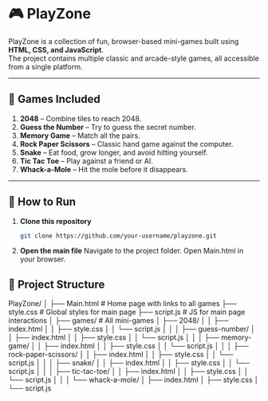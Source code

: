 # 🎮 PlayZone

PlayZone is a collection of fun, browser-based mini-games built using **HTML, CSS, and JavaScript**.  
The project contains multiple classic and arcade-style games, all accessible from a single platform.

---

## 📂 Games Included

1. **2048** – Combine tiles to reach 2048.
2. **Guess the Number** – Try to guess the secret number.
3. **Memory Game** – Match all the pairs.
4. **Rock Paper Scissors** – Classic hand game against the computer.
5. **Snake** – Eat food, grow longer, and avoid hitting yourself.
6. **Tic Tac Toe** – Play against a friend or AI.
7. **Whack-a-Mole** – Hit the mole before it disappears.

---

## 🚀 How to Run

1. **Clone this repository**
   ```bash
   git clone https://github.com/your-username/playzone.git
2. **Open the main file**
Navigate to the project folder.
Open Main.html in your browser.

## 📂 Project Structure

PlayZone/
│
├── Main.html # Home page with links to all games
├── style.css # Global styles for main page
├── script.js # JS for main page interactions
│
├── games/ # All mini-games
│ ├── 2048/
│ │ ├── index.html
│ │ ├── style.css
│ │ └── script.js
│ │
│ ├── guess-number/
│ │ ├── index.html
│ │ ├── style.css
│ │ └── script.js
│ │
│ ├── memory-game/
│ │ ├── index.html
│ │ ├── style.css
│ │ └── script.js
│ │
│ ├── rock-paper-scissors/
│ │ ├── index.html
│ │ ├── style.css
│ │ └── script.js
│ │
│ ├── snake/
│ │ ├── index.html
│ │ ├── style.css
│ │ └── script.js
│ │
│ ├── tic-tac-toe/
│ │ ├── index.html
│ │ ├── style.css
│ │ └── script.js
│ │
│ └── whack-a-mole/
│ ├── index.html
│ ├── style.css
│ └── script.js

